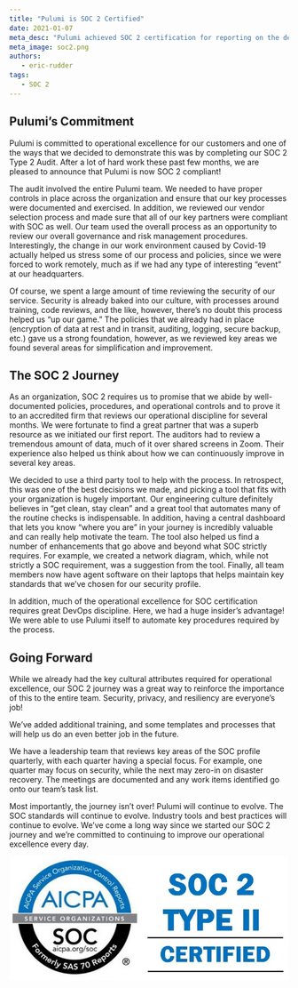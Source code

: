 ```yaml
---
title: "Pulumi is SOC 2 Certified"
date: 2021-01-07
meta_desc: "Pulumi achieved SOC 2 certification for reporting on the design of controls, testing, and operating effectiveness of processes for a service organization."
meta_image: soc2.png
authors:
   - eric-rudder
tags:
   - SOC 2
---
```


## Pulumi’s Commitment

Pulumi is committed to operational excellence for our customers and one of the ways that we decided to demonstrate this was by completing our SOC 2 Type 2 Audit. After a lot of hard work these past few months, we are pleased to announce that Pulumi is now SOC 2 compliant!

<!--more-->

The audit involved the entire Pulumi team. We needed to have proper controls in place across the organization and ensure that our key processes were documented and exercised. In addition, we reviewed our vendor selection process and made sure that all of our key partners were compliant with SOC as well. Our team used the overall process as an opportunity to review our overall governance and risk management procedures. Interestingly, the change in our work environment caused by Covid-19 actually helped us stress some of our process and policies, since we were forced to work remotely, much as if we had any type of interesting “event” at our headquarters.

Of course, we spent a large amount of time reviewing the security of our service. Security is already baked into our culture, with processes around training, code reviews, and the like, however, there’s no doubt this process helped us “up our game.” The policies that we already had in place (encryption of data at rest and in transit, auditing, logging, secure backup, etc.) gave us a strong foundation, however, as we reviewed key areas we found several areas for simplification and improvement.

## The SOC 2 Journey

As an organization, SOC 2 requires us to promise that we abide by well-documented policies, procedures, and operational controls and to prove it to an accredited firm that reviews our operational discipline for several months. We were fortunate to find a great partner that was a superb resource as we initiated our first report. The auditors had to review a tremendous amount of data, much of it over shared screens in Zoom. Their experience also helped us think about how we can continuously improve in several key areas.

We decided to use a third party tool to help with the process. In retrospect, this was one of the best decisions we made, and picking a tool that fits with your organization is hugely important. Our engineering culture definitely believes in “get clean, stay clean” and a great tool that automates many of the routine checks is indispensable. In addition, having a central dashboard that lets you know “where you are” in your journey is incredibly valuable and can really help motivate the team. The tool also helped us find a number of enhancements that go above and beyond what SOC strictly requires. For example, we created a network diagram, which, while not strictly a SOC requirement, was a suggestion from the tool. Finally, all team members now have agent software on their laptops that helps maintain key standards that we’ve chosen for our security profile.

In addition, much of the operational excellence for SOC certification requires great DevOps discipline. Here, we had a huge insider’s advantage! We were able to use Pulumi itself to automate key procedures required by the process.

## Going Forward

While we already had the key cultural attributes required for operational excellence, our SOC 2 journey was a great way to reinforce the importance of this to the entire team. Security, privacy, and resiliency are everyone’s job!

We’ve added additional training, and some templates and processes that will help us do an even better job in the future.

We have a leadership team that reviews key areas of the SOC profile quarterly, with each quarter having a special focus. For example, one quarter may focus on security, while the next may zero-in on disaster recovery. The meetings are documented and any work items identified go onto our team’s task list.

Most importantly, the journey isn’t over! Pulumi will continue to evolve. The SOC standards will continue to evolve. Industry tools and best practices will continue to evolve. We’ve come a long way since we started our SOC 2 journey and we’re committed to continuing to improve our operational excellence every day.

![SOC 2](soc2.png)

